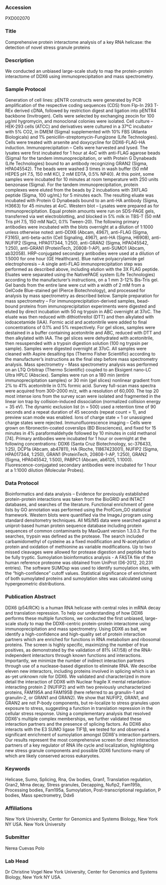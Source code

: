 ### Accession
PXD002070

### Title
Comprehensive protein interactome analysis of a key RNA helicase: the detection of novel stress granule proteins

### Description
We conducted an unbiased large-scale study to map the protein-protein interactome of DDX6 using immunoprecipitation and mass spectrometry.

### Sample Protocol
Generation of cell lines: pENTR constructs were generated by PCR amplification of the respective coding sequences (CDS) from Flp-In 293 T-REx derived cDNA, followed by restriction digest and ligation into pENTR4 backbone (Invitrogen). Cells were selected by exchanging zeocin for 100 µg/ml hygromycin, and monoclonal colonies were isolated. Cell culture – HEK-293 cells (ATCC) and derivatives were cultured in a 37°C incubator with 5% CO2, in DMEM (Sigma) supplemented with 10% FBS (Atlanta Biologicals) and 1% penicillin-streptomycin-Fungizone (Life Technologies). Cells were treated with arsenite and doxycycline for DDX6-FLAG-HA induction. Immunoprecipitation – Cells were harvested and lysed. The lysates were first incubated for 1 hour at 4oC with anti-FLAG agarose beads (Sigma) for the tandem immunoprecipitation, or with Protein G Dynabeads (Life Technologies) bound to an antibody recognizing GRAN2 (Sigma, HPA045542). The beads were washed 3 times in wash buffer (50 mM HEPES pH 7.5, 150 mM KCl, 2 mM EDTA, 0.5% NP40). At this point, some samples were incubated for 10 minutes at room temperature with 250 units benzonase (Sigma). For the tandem immunoprecipitation, protein complexes were eluted from the beads by 2 incubations with 3XFLAG peptide (Sigma, 100 ug/mL) for 5 minutes each. The resulting eluate was incubated with Protein G Dynabeads bound to an anti-HA antibody (Sigma, H3663) for 45 minutes at 4oC.  Western blot – Lysates were prepared as for immunoprecipitation. Equal protein amounts were run on SDS-PAGE gels, transferred via wet electroblotting, and blocked in 5% milk in TBS-T (50 mM Tris pH 7.5, 150 mM NaCl, 0.1% Tween-20). The following primary antibodies were incubated with the blots overnight at a dilution of 1:1000 unless otherwise noted: anti-DDX6 (Abcam, 4967), anti-FLAG (Sigma, F3165), anti-beta-actin (Cell Signaling, 4967), anti-HA (Sigma, H6908), anti-NUFIP2 (Sigma, HPA017344, 1:250), anti-GRAN2 (Sigma, HPA045542, 1:250), anti-GRAN1 (ProteinTech, 20808-1-AP), anti-SUMO1 (Abcam, ab32058). HRP-conjugated secondary antibodies were used at a dilution of 1:5000 for one hour (GE Healthcare). Blue native polyacrylamide gel electrophoresis – A single anti-FLAG immunoprecipitation step was performed as described above, including elution with the 3X FLAG peptide. Eluates were separated using the NativePAGE system (Life Technologies) according to the manufacturer’s instructions, on a 1 mm 3-12% Bis-Tris gel. Gel bands from the entire lane were cut with a width of 2 mM from a GelCode Blue-stained gel (Pierce Biotechnology), and processed for analysis by mass spectrometry as described below. Sample preparation for mass spectrometry – For immunoprecipitation-derived samples, bead-bound proteins from immunoprecipitation experiments were digested and eluted by direct incubation with 50 ng trypsin in ABC overnight at 37oC. The eluate was then reduced with dithiothreitol (DTT) and then alkylated with iodoacetamide (IAA). Formic acid and acetonitrile were added to final concentrations of 0.1% and 5% respectively. For gel slices, samples were destained in a buffer containing acetonitrile and ABC, reduced with DTT and then alkylated with IAA. The gel slices were dehydrated with acetonitrile, then resuspended with a trypsin digestion solution (100 ng trypsin per sample). Samples were digested overnight at 37oC. All samples were cleaned with Aspire desalting tips (Thermo Fisher Scientific) according to the manufacturer’s instructions as the final step before mass spectrometry analysis. Mass spectrometry - Mass spectrometry analysis was performed on an LTQ Orbitrap (Thermo Scientific) coupled to an Eksigent nano-LC Ultra HPLC (Absciex). Samples were run on a 180 min (entire immunoprecipitation samples) or 30 min (gel slices) nonlinear gradient from 2% to 41% acetonitrile in 0.1% formic acid. Survey full-scan mass spectra were acquired from 300–2000 m/z, with a resolution of 60,000. The top 20 most intense ions from the survey scan were isolated and fragmented in the linear ion trap by collision-induced dissociation (normalized collision energy = 35 eV). The dynamic exclusion list (n = 500) used a retention time of 90 seconds and a repeat duration of 45 seconds (repeat count = 1), and preview scan mode was enabled. Ions of charge state = 1 or unassigned charge states were rejected. Immunofluorescence imaging – Cells were grown on fibronectin-coated coverslips (BD Biosciences), and fixed for 15 minutes in 4% paraformaldehyde followed by 10 minutes in cold methanol [74]. Primary antibodies were incubated for 1 hour or overnight at the following concentrations: DDX6 (Santa Cruz Biotechnology, sc-376433, 1:25), DCP1a (Abcam, ab47811), HA (Roche, 11867423001), NUFIP2 (Sigma, HPA017344, 1:250), GRAN1 (ProteinTech, 20808-1-AP, 1:250), GRAN2 (Sigma, HPA045542, 1:500), PABPC1 (Abcam, ab6125, 1:1000). Fluorescence-conjugated secondary antibodies were incubated for 1 hour at a 1:1000 dilution (Molecular Probes).

### Data Protocol
Bioinformatics and data analysis – Evidence for previously established protein-protein interactions was taken from the BioGRID and INTACT databases, and searches of the literature. Functional enrichment of gene lists by GO annotation was performed using the ProfCom_GO statistical framework. Western blots were quantified via the ImageJ program using standard densitometry techniques.  All MS/MS data were searched against a uniprot-based human protein sequence database including protein sequences of common contaminants by MaxQuant version 1.3.0.3. For the searches, trypsin was defined as the protease. The search included carbamidomethyl of cysteine as a fixed modification and
N-acetylation of protein and oxidation of methionine as variable modifications. Up to two missed cleavages were allowed for protease digestion and peptide had to be fully tryptic. Sumoylation bioinformatics analysis -  A FASTA file of the human reference proteome was obtained from UniProt (06-2012, 20,231 entries). The software SUMOsp was used to identify sumoylation sites, with the “high-confidence” cutoff values. Statistical significance of enrichment of both sumoylated proteins and sumoylation sites was calculated using hypergeometric distributions.

### Publication Abstract
DDX6 (p54/RCK) is a human RNA helicase with central roles in mRNA decay and translation repression. To help our understanding of how DDX6 performs these multiple functions, we conducted the first unbiased, large-scale study to map the DDX6-centric protein-protein interactome using immunoprecipitation and mass spectrometry. Using DDX6 as bait, we identify a high-confidence and high-quality set of protein interaction partners which are enriched for functions in RNA metabolism and ribosomal proteins. The screen is highly specific, maximizing the number of true positives, as demonstrated by the validation of 81% (47/58) of the RNA-independent interactors through known functions and interactions. Importantly, we minimize the number of indirect interaction partners through use of a nuclease-based digestion to eliminate RNA. We describe eleven new interactors, including proteins involved in splicing which is an as-yet unknown role for DDX6. We validated and characterized in more detail the interaction of DDX6 with Nuclear fragile X mental retardation-interacting protein 2 (NUFIP2) and with two previously uncharacterized proteins, FAM195A and FAM195B (here referred to as granulin-1 and granulin-2, or GRAN1 and GRAN2). We show that NUFIP2, GRAN1, and GRAN2 are not P-body components, but re-localize to stress granules upon exposure to stress, suggesting a function in translation repression in the cellular stress response. Using a complementary analysis that resolved DDX6's multiple complex memberships, we further validated these interaction partners and the presence of splicing factors. As DDX6 also interacts with the E3 SUMO ligase TIF1&#x3b2;, we tested for and observed a significant enrichment of sumoylation amongst DDX6's interaction partners. Our results represent the most comprehensive screen for direct interaction partners of a key regulator of RNA life cycle and localization, highlighting new stress granule components and possible DDX6 functions-many of which are likely conserved across eukaryotes.

### Keywords
Helicase, Sumo, Splicing, Rna, Gw bodies, Gran1, Translation regulation, Gran2, Mrna decay, Stress granules, Decapping, Nufip2, Fam195b, Processing bodies, Fam195a, Sumoylation, Post-transcriptional regulation, P bodies, Mass spectrometry, Ddx6

### Affiliations
New York University, Center for Genomics and Systems Biology, New York NY USA.
New York University

### Submitter
Nerea Cuevas Polo

### Lab Head
Dr Christine Vogel
New York University, Center for Genomics and Systems Biology, New York NY USA.


